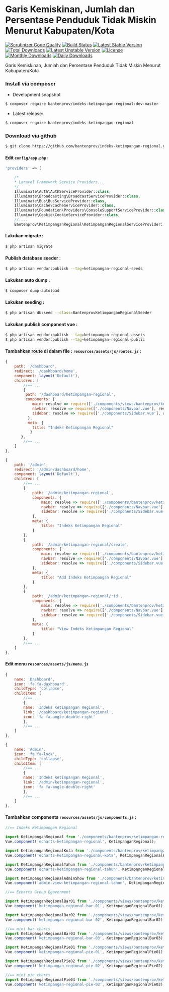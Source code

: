 # Garis Kemiskinan, Jumlah dan Persentase Penduduk Tidak Miskin Menurut Kabupaten/Kota

[![Scrutinizer Code Quality](https://scrutinizer-ci.com/g/bantenprov/ketimpangan-regional/badges/quality-score.png?b=master)](https://scrutinizer-ci.com/g/bantenprov/ketimpangan-regional/?branch=master)
[![Build Status](https://scrutinizer-ci.com/g/bantenprov/ketimpangan-regional/badges/build.png?b=master)](https://scrutinizer-ci.com/g/bantenprov/ketimpangan-regional/build-status/master)
[![Latest Stable Version](https://poser.pugx.org/bantenprov/ketimpangan-regional/v/stable)](https://packagist.org/packages/bantenprov/ketimpangan-regional)
[![Total Downloads](https://poser.pugx.org/bantenprov/ketimpangan-regional/downloads)](https://packagist.org/packages/bantenprov/ketimpangan-regional)
[![Latest Unstable Version](https://poser.pugx.org/bantenprov/ketimpangan-regional/v/unstable)](https://packagist.org/packages/bantenprov/ketimpangan-regional)
[![License](https://poser.pugx.org/bantenprov/ketimpangan-regional/license)](https://packagist.org/packages/bantenprov/ketimpangan-regional)
[![Monthly Downloads](https://poser.pugx.org/bantenprov/ketimpangan-regional/d/monthly)](https://packagist.org/packages/bantenprov/ketimpangan-regional)
[![Daily Downloads](https://poser.pugx.org/bantenprov/ketimpangan-regional/d/daily)](https://packagist.org/packages/bantenprov/ketimpangan-regional)

Garis Kemiskinan, Jumlah dan Persentase Penduduk Tidak Miskin Menurut Kabupaten/Kota

### Install via composer

- Development snapshot

```bash
$ composer require bantenprov/indeks-ketimpangan-regional:dev-master
```

- Latest release:

```bash
$ composer require bantenprov/indeks-ketimpangan-regional
```

### Download via github

```bash
$ git clone https://github.com/bantenprov/indeks-ketimpangan-regional.git
```

#### Edit `config/app.php` :

```php
'providers' => [

    /*
    * Laravel Framework Service Providers...
    */
    Illuminate\Auth\AuthServiceProvider::class,
    Illuminate\Broadcasting\BroadcastServiceProvider::class,
    Illuminate\Bus\BusServiceProvider::class,
    Illuminate\Cache\CacheServiceProvider::class,
    Illuminate\Foundation\Providers\ConsoleSupportServiceProvider::class,
    Illuminate\Cookie\CookieServiceProvider::class,
    //....
    Bantenprov\KetimpanganRegional\KetimpanganRegionalServiceProvider::class,
```

#### Lakukan migrate :

```bash
$ php artisan migrate
```

#### Publish database seeder :

```bash
$ php artisan vendor:publish --tag=ketimpangan-regional-seeds
```

#### Lakukan auto dump :

```bash
$ composer dump-autoload
```

#### Lakukan seeding :

```bash
$ php artisan db:seed --class=BantenprovKetimpanganRegionalSeeder
```

#### Lakukan publish component vue :

```bash
$ php artisan vendor:publish --tag=ketimpangan-regional-assets
$ php artisan vendor:publish --tag=ketimpangan-regional-public
```
#### Tambahkan route di dalam file : `resources/assets/js/routes.js` :

```javascript
{
    path: '/dashboard',
    redirect: '/dashboard/home',
    component: layout('Default'),
    children: [
        //== ...
        {
         path: '/dashboard/ketimpangan-regional',
         components: {
            main: resolve => require(['./components/views/bantenprov/ketimpangan-regional/DashboardKetimpanganRegional.vue'], resolve),
            navbar: resolve => require(['./components/Navbar.vue'], resolve),
            sidebar: resolve => require(['./components/Sidebar.vue'], resolve)
          },
          meta: {
            title: "Indeks Ketimpangan Regional"
           }
       },
        //== ...
    ]
},
```

```javascript
{
    path: '/admin',
    redirect: '/admin/dashboard/home',
    component: layout('Default'),
    children: [
        //== ...
        {
            path: '/admin/ketimpangan-regional',
            components: {
                main: resolve => require(['./components/bantenprov/ketimpangan-regional/KetimpanganRegional.index.vue'], resolve),
                navbar: resolve => require(['./components/Navbar.vue'], resolve),
                sidebar: resolve => require(['./components/Sidebar.vue'], resolve)
            },
            meta: {
                title: "Indeks Ketimpangan Regional"
            }
        },
        {
            path: '/admin/ketimpangan-regional/create',
            components: {
                main: resolve => require(['./components/bantenprov/ketimpangan-regional/KetimpanganRegional.add.vue'], resolve),
                navbar: resolve => require(['./components/Navbar.vue'], resolve),
                sidebar: resolve => require(['./components/Sidebar.vue'], resolve)
            },
            meta: {
                title: "Add Indeks Ketimpangan Regional"
            }
        },
        {
            path: '/admin/ketimpangan-regional/:id',
            components: {
                main: resolve => require(['./components/bantenprov/ketimpangan-regional/KetimpanganRegional.show.vue'], resolve),
                navbar: resolve => require(['./components/Navbar.vue'], resolve),
                sidebar: resolve => require(['./components/Sidebar.vue'], resolve)
            },
            meta: {
                title: "View Indeks Ketimpangan Regional"
            }
        },
        //== ...
    ]
},
```
#### Edit menu `resources/assets/js/menu.js`

```javascript
{
    name: 'Dashboard',
    icon: 'fa fa-dashboard',
    childType: 'collapse',
    childItem: [
        //== ...
        {
        name: 'Indeks Ketimpangan Regional',
        link: '/dashboard/ketimpangan-regional',
        icon: 'fa fa-angle-double-right'
        },
        //== ...
    ]
},
```

```javascript
{
    name: 'Admin',
    icon: 'fa fa-lock',
    childType: 'collapse',
    childItem: [
        //== ...
        {
        name: 'Indeks Ketimpangan Regional',
        link: '/admin/ketimpangan-regional',
        icon: 'fa fa-angle-double-right'
        },
        //== ...
    ]
},
```

#### Tambahkan components `resources/assets/js/components.js` :

```javascript
//== Indeks Ketimpangan Regional

import KetimpanganRegional from './components/bantenprov/ketimpangan-regional/KetimpanganRegional.chart.vue';
Vue.component('echarts-ketimpangan-regional', KetimpanganRegional);

import KetimpanganRegionalKota from './components/bantenprov/ketimpangan-regional/KetimpanganRegionalKota.chart.vue';
Vue.component('echarts-ketimpangan-regional-kota', KetimpanganRegionalKota);

import KetimpanganRegionalTahun from './components/bantenprov/ketimpangan-regional/KetimpanganRegionalTahun.chart.vue';
Vue.component('echarts-ketimpangan-regional-tahun', KetimpanganRegionalTahun);

import KetimpanganRegionalAdminShow from './components/bantenprov/ketimpangan-regional/KetimpanganRegionalAdmin.show.vue';
Vue.component('admin-view-ketimpangan-regional-tahun', KetimpanganRegionalAdminShow);

//== Echarts Group Egoverment

import KetimpanganRegionalBar01 from './components/views/bantenprov/ketimpangan-regional/KetimpanganRegionalBar01.vue';
Vue.component('ketimpangan-regional-bar-01', KetimpanganRegionalBar01);

import KetimpanganRegionalBar02 from './components/views/bantenprov/ketimpangan-regional/KetimpanganRegionalBar02.vue';
Vue.component('ketimpangan-regional-bar-02', KetimpanganRegionalBar02);

//== mini bar charts
import KetimpanganRegionalBar03 from './components/views/bantenprov/ketimpangan-regional/KetimpanganRegionalBar03.vue';
Vue.component('ketimpangan-regional-bar-03', KetimpanganRegionalBar03);

import KetimpanganRegionalPie01 from './components/views/bantenprov/ketimpangan-regional/KetimpanganRegionalPie01.vue';
Vue.component('ketimpangan-regional-pie-01', KetimpanganRegionalPie01);

import KetimpanganRegionalPie02 from './components/views/bantenprov/ketimpangan-regional/KetimpanganRegionalPie02.vue';
Vue.component('ketimpangan-regional-pie-02', KetimpanganRegionalPie02);

//== mini pie charts
import KetimpanganRegionalPie03 from './components/views/bantenprov/ketimpangan-regional/KetimpanganRegionalPie03.vue';
Vue.component('ketimpangan-regional-pie-03', KetimpanganRegionalPie03);
```
